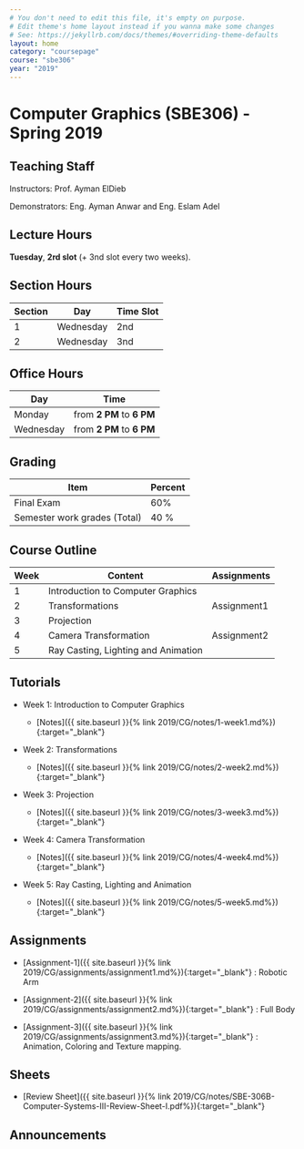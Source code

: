 ```yaml
---
# You don't need to edit this file, it's empty on purpose.
# Edit theme's home layout instead if you wanna make some changes
# See: https://jekyllrb.com/docs/themes/#overriding-theme-defaults
layout: home
category: "coursepage"
course: "sbe306"
year: "2019"
---
```

# Computer  Graphics \(SBE306\) - Spring 2019

## Teaching Staff

Instructors: Prof. Ayman ElDieb

Demonstrators:  Eng. Ayman Anwar and Eng. Eslam Adel  

## Lecture Hours

**Tuesday**, **2rd slot** (+ 3nd slot every two weeks).

## Section Hours

| Section | Day | Time Slot |
|---------|-----|-----------|
|   1     | Wednesday | 2nd |
|   2     | Wednesday | 3nd |

## Office Hours

| Day | Time |
|-----|-----------|
| Monday | from **2 PM** to **6 PM** |
| Wednesday | from **2 PM** to **6 PM** |

## Grading

| Item | Percent  |
|-----|-----------|
| Final Exam | 60%  |
| Semester work grades (Total) | 40 % |


## Course Outline

| Week | Content |  Assignments
|------|-----------------|-----|
|   1  | Introduction to Computer Graphics| |
|   2  | Transformations | Assignment1 |
|   3  | Projection |  |
|   4  | Camera Transformation | Assignment2 |
|   5  | Ray Casting, Lighting and Animation |    |

## Tutorials

* Week 1: Introduction to Computer Graphics
    * [Notes]({{ site.baseurl }}{% link 2019/CG/notes/1-week1.md%}){:target="_blank"}

* Week 2: Transformations
    * [Notes]({{ site.baseurl }}{% link 2019/CG/notes/2-week2.md%}){:target="_blank"}

* Week 3: Projection
    * [Notes]({{ site.baseurl }}{% link 2019/CG/notes/3-week3.md%}){:target="_blank"}

* Week 4: Camera Transformation
    * [Notes]({{ site.baseurl }}{% link 2019/CG/notes/4-week4.md%}){:target="_blank"}

* Week 5: Ray Casting, Lighting and Animation
    * [Notes]({{ site.baseurl }}{% link 2019/CG/notes/5-week5.md%}){:target="_blank"}

## Assignments

* [Assignment-1]({{ site.baseurl }}{% link 2019/CG/assignments/assignment1.md%}){:target="_blank"} : Robotic Arm 

* [Assignment-2]({{ site.baseurl }}{% link 2019/CG/assignments/assignment2.md%}){:target="_blank"} : Full Body 

* [Assignment-3]({{ site.baseurl }}{% link 2019/CG/assignments/assignment3.md%}){:target="_blank"} : Animation, Coloring and Texture mapping. 

## Sheets 

* [Review Sheet]({{ site.baseurl }}{% link 2019/CG/notes/SBE-306B-Computer-Systems-III-Review-Sheet-I.pdf%}){:target="_blank"} 

## Announcements
